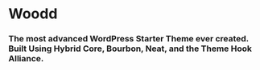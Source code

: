 # Woodd

### The most advanced WordPress Starter Theme ever created. Built Using Hybrid Core, Bourbon, Neat, and the Theme Hook Alliance.
